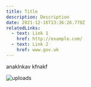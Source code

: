 ```yaml
---
title: Title
description: Description
date: 2021-12-16T13:36:26.770Z
relatedLinks:
  - text: Link 1
    href: http://example.com/
  - text: Link 2
    href: www.gov.uk
---
```

anaklnkav kfnakf

![uploads](screenshot-2021-09-30-at-13.05.21.png) 
